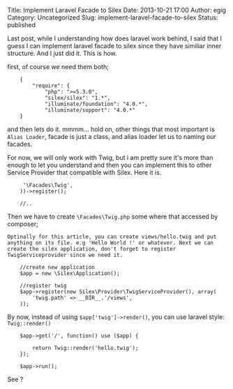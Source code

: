 Title: Implement Laravel Facade to Silex
Date: 2013-10-21 17:00
Author: egig
Category: Uncategorized
Slug: implement-laravel-facade-to-silex
Status: published

Last post, while I understanding how does laravel work behind, I said
that I guess I can implement laravel facade to silex since they have
similiar inner structure. And I just did it. This is how.

<!--more-->

first, of course we need them both;

        {
            "require": {
                "php": ">=5.3.0",
                "silex/silex": "1.*",
                "illuminate/foundation": "4.0.*",
                "illuminate/support": "4.0.*"
        }

and then lets do it. mmmm... hold on, other things that most important
is `Alias Loader`, facade is just a class, and alias loader let us to
naming our facades.

For now, we will only work with Twig, but i am pretty sure it's more
than enough to let you understand and then you can implement this to
other Service Provider that compatible with Silex. Here it is.

         '\Facades\Twig',
        ))->register();
        
        //..

Then we have to create `\Facades\Twig.php` some where that accessed by
composer;

        
    Optinally for this article, you can create views/hello.twig and put anything on its file. e.g 'Hello World !' or whatever. Next we can create the silex application, don't forget to register TwigServiceprovider since we need it.

        //create new application
        $app = new \Silex\Application();    
        
        //register twig
        $app->register(new Silex\Provider\TwigServiceProvider(), array(
            'twig.path' => __DIR__.'/views',
        ));

By now, instead of using `$app['twig']->render()`, you can use laravel
style: `Twig::render()`

        $app->get('/', function() use ($app) {
        
            return Twig::render('hello.twig');
        });
        
        $app->run();

See ?
